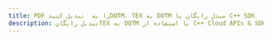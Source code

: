 ---title: PDF را به  تبدیل کنیدDOTM، TEX به DOTM مبدل رایگان یا C++ SDKdescription: تبدیل رایگانTEX به DOTM با استفاده از C++ Cloud APIs & SDK همچنین اسناد PDF را در Cloud ایجاد، ویرایش و رندر کنید.---